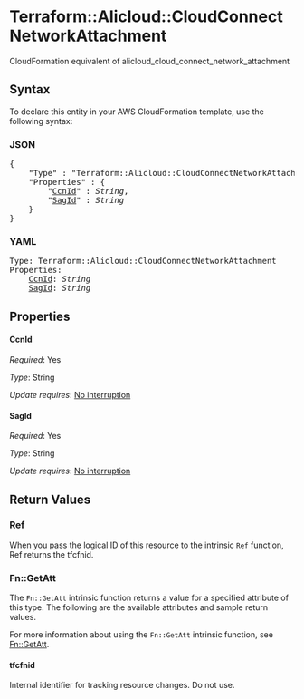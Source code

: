 # Terraform::Alicloud::CloudConnectNetworkAttachment

CloudFormation equivalent of alicloud_cloud_connect_network_attachment

## Syntax

To declare this entity in your AWS CloudFormation template, use the following syntax:

### JSON

<pre>
{
    "Type" : "Terraform::Alicloud::CloudConnectNetworkAttachment",
    "Properties" : {
        "<a href="#ccnid" title="CcnId">CcnId</a>" : <i>String</i>,
        "<a href="#sagid" title="SagId">SagId</a>" : <i>String</i>
    }
}
</pre>

### YAML

<pre>
Type: Terraform::Alicloud::CloudConnectNetworkAttachment
Properties:
    <a href="#ccnid" title="CcnId">CcnId</a>: <i>String</i>
    <a href="#sagid" title="SagId">SagId</a>: <i>String</i>
</pre>

## Properties

#### CcnId

_Required_: Yes

_Type_: String

_Update requires_: [No interruption](https://docs.aws.amazon.com/AWSCloudFormation/latest/UserGuide/using-cfn-updating-stacks-update-behaviors.html#update-no-interrupt)

#### SagId

_Required_: Yes

_Type_: String

_Update requires_: [No interruption](https://docs.aws.amazon.com/AWSCloudFormation/latest/UserGuide/using-cfn-updating-stacks-update-behaviors.html#update-no-interrupt)

## Return Values

### Ref

When you pass the logical ID of this resource to the intrinsic `Ref` function, Ref returns the tfcfnid.

### Fn::GetAtt

The `Fn::GetAtt` intrinsic function returns a value for a specified attribute of this type. The following are the available attributes and sample return values.

For more information about using the `Fn::GetAtt` intrinsic function, see [Fn::GetAtt](https://docs.aws.amazon.com/AWSCloudFormation/latest/UserGuide/intrinsic-function-reference-getatt.html).

#### tfcfnid

Internal identifier for tracking resource changes. Do not use.

